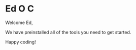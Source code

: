 # Ed O C

Welcome Ed,

We have preinstalled all of the tools you need to get started.

Happy coding!
